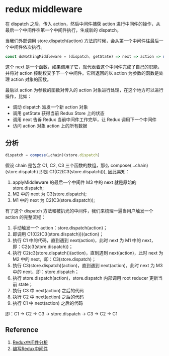 # redux middleware

在 dispatch 之后，传入 action，然后中间件捕获 action 进行中间件的操作，从最后一个中间件往第一个中间件执行，生成新的 dispatch。

当我们外部调用 store.dispatch(action) 方法的时候，会从第一个中间件往最后一个中间件依次执行。

```javascript
const doNothingMiddleware = (dispatch, getState) => next => action => next(action)
```

这个 next 是一个函数，如果调用了它，就代表着这个中间件完成了自己的职能，并将对 action 控制权交予下一个中间件。它所返回的以 action 为参数的函数是处理 action 对象的函数。

最后以 action 为参数的函数对传入的 action 对象进行处理，在这个地方可以进行操作，比如：

- 调动 dispatch 派发一个新 action 对象
- 调用 getState 获得当前 Redux Store 上的状态
- 调用 next 告诉 Redux 当前中间件工作完毕，让 Redux 调用下一个中间件
- 访问 action 对象 action 上的所有数据

## 分析

```javascript
dispatch = compose(…chain)(store.dispatch)
```

假设 chain 是包含 C1, C2, C3 三个函数的数组，那么 compose(…chain)(store.dispatch) 即是 C1(C2(C3(store.dispatch))), 因此易知：

1. applyMiddleware 的最后一个中间件 M3 中的 next 就是原始的 store.dispatch;
2. M2 中的 next 为 C3(store.dispatch);
3. M1 中的 next 为 C2(C3(store.dispatch));

有了这个 dispatch 方法和被扒光的中间件，我们来梳理一遍当用户触发一个 action 的完整流程：

1. 手动触发一个 action：store.dispatch(action)；
2. 即调用 C1(C2(C3(store.dispatch)))(action)；
3. 执行 C1 中的代码，直到遇到 next(action)，此时 next 为 M1 中的 next，即：C2(c3(store.dispatch))；
4. 执行 C2(c3(store.dispatch))(action)，直到遇到 next(action)，此时 next 为 M2 中的 next，即：C3(store.dispatch)；
5. 执行 C3(store.dispatch)(action)，直到遇到 next(action)，此时 next 为 M3 中的 next，即：store.dispatch；
6. 执行 store.dispatch(action)，store.dispatch 内部调用 root reducer 更新当前 state；
7. 执行 C3 中 next(action) 之后的代码
8. 执行 C2 中 next(action) 之后的代码
9. 执行 C1 中 next(action) 之后的代码

即：C1 -> C2 -> C3 -> store.dispatch -> C3 -> C2 -> C1

## Reference

1. [Redux中间件分析](https://github.com/kaola-fed/blog/issues/226)
2. [编写Redux中间件](https://quanru.github.io/2017/03/18/%E7%BC%96%E5%86%99%20redux%20%E4%B8%AD%E9%97%B4%E4%BB%B6/)